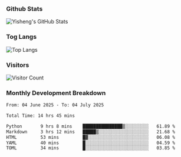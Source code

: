 ### Github Stats
![Yisheng's GitHub Stats](https://github-readme-stats-9qabuvhk1-gongyisheng.vercel.app/api?username=gongyisheng&count_private=true&show_icons=true)
### Tog Langs
![Top Langs](https://github-readme-stats-9qabuvhk1-gongyisheng.vercel.app/api/top-langs/?username=gongyisheng&layout=compact)
### Visitors
![Visitor Count](https://profile-counter.glitch.me/gongyisheng/count.svg)
### Monthly Development Breakdown
<!--START_SECTION:waka-->

```txt
From: 04 June 2025 - To: 04 July 2025

Total Time: 14 hrs 45 mins

Python       9 hrs 8 mins    ███████████████▒░░░░░░░░░   61.89 %
Markdown     3 hrs 12 mins   █████▒░░░░░░░░░░░░░░░░░░░   21.68 %
HTML         53 mins         █▓░░░░░░░░░░░░░░░░░░░░░░░   06.08 %
YAML         40 mins         █░░░░░░░░░░░░░░░░░░░░░░░░   04.59 %
TOML         34 mins         █░░░░░░░░░░░░░░░░░░░░░░░░   03.85 %
```

<!--END_SECTION:waka-->
